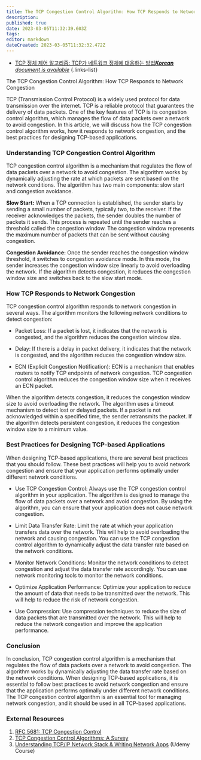 ```yaml
---
title: The TCP Congestion Control Algorithm: How TCP Responds to Network Congestion
description: 
published: true
date: 2023-03-05T11:32:39.603Z
tags: 
editor: markdown
dateCreated: 2023-03-05T11:32:32.472Z
---
```


- [TCP 정체 제어 알고리즘: TCP가 네트워크 정체에 대응하는 방법***Korean** document is available*](/ko/Knowledge-base/Network/the-tcp-congestion-control-algorithm-how-tcp-responds-to-network-congestion)
{.links-list}



The TCP Congestion Control Algorithm: How TCP Responds to Network Congestion

TCP (Transmission Control Protocol) is a widely used protocol for data transmission over the internet. TCP is a reliable protocol that guarantees the delivery of data packets. One of the key features of TCP is its congestion control algorithm, which manages the flow of data packets over a network to avoid congestion. In this article, we will discuss how the TCP congestion control algorithm works, how it responds to network congestion, and the best practices for designing TCP-based applications.

### Understanding TCP Congestion Control Algorithm

TCP congestion control algorithm is a mechanism that regulates the flow of data packets over a network to avoid congestion. The algorithm works by dynamically adjusting the rate at which packets are sent based on the network conditions. The algorithm has two main components: slow start and congestion avoidance.

**Slow Start:** When a TCP connection is established, the sender starts by sending a small number of packets, typically two, to the receiver. If the receiver acknowledges the packets, the sender doubles the number of packets it sends. This process is repeated until the sender reaches a threshold called the congestion window. The congestion window represents the maximum number of packets that can be sent without causing congestion.

**Congestion Avoidance:** Once the sender reaches the congestion window threshold, it switches to congestion avoidance mode. In this mode, the sender increases the congestion window size linearly to avoid overloading the network. If the algorithm detects congestion, it reduces the congestion window size and switches back to the slow start mode.

### How TCP Responds to Network Congestion

TCP congestion control algorithm responds to network congestion in several ways. The algorithm monitors the following network conditions to detect congestion:

- Packet Loss: If a packet is lost, it indicates that the network is congested, and the algorithm reduces the congestion window size.

- Delay: If there is a delay in packet delivery, it indicates that the network is congested, and the algorithm reduces the congestion window size.

- ECN (Explicit Congestion Notification): ECN is a mechanism that enables routers to notify TCP endpoints of network congestion. TCP congestion control algorithm reduces the congestion window size when it receives an ECN packet.

When the algorithm detects congestion, it reduces the congestion window size to avoid overloading the network. The algorithm uses a timeout mechanism to detect lost or delayed packets. If a packet is not acknowledged within a specified time, the sender retransmits the packet. If the algorithm detects persistent congestion, it reduces the congestion window size to a minimum value.

### Best Practices for Designing TCP-based Applications

When designing TCP-based applications, there are several best practices that you should follow. These best practices will help you to avoid network congestion and ensure that your application performs optimally under different network conditions.

- Use TCP Congestion Control: Always use the TCP congestion control algorithm in your application. The algorithm is designed to manage the flow of data packets over a network and avoid congestion. By using the algorithm, you can ensure that your application does not cause network congestion.

- Limit Data Transfer Rate: Limit the rate at which your application transfers data over the network. This will help to avoid overloading the network and causing congestion. You can use the TCP congestion control algorithm to dynamically adjust the data transfer rate based on the network conditions.

- Monitor Network Conditions: Monitor the network conditions to detect congestion and adjust the data transfer rate accordingly. You can use network monitoring tools to monitor the network conditions.

- Optimize Application Performance: Optimize your application to reduce the amount of data that needs to be transmitted over the network. This will help to reduce the risk of network congestion.

- Use Compression: Use compression techniques to reduce the size of data packets that are transmitted over the network. This will help to reduce the network congestion and improve the application performance.

### Conclusion

In conclusion, TCP congestion control algorithm is a mechanism that regulates the flow of data packets over a network to avoid congestion. The algorithm works by dynamically adjusting the data transfer rate based on the network conditions. When designing TCP-based applications, it is essential to follow best practices to avoid network congestion and ensure that the application performs optimally under different network conditions. The TCP congestion control algorithm is an essential tool for managing network congestion, and it should be used in all TCP-based applications.

### External Resources

1. [RFC 5681: TCP Congestion Control](https://tools.ietf.org/html/rfc5681)
2. [TCP Congestion Control Algorithms: A Survey](https://www.sciencedirect.com/science/article/pii/S2405452618303033)
3. [Understanding TCP/IP Network Stack & Writing Network Apps](https://www.udemy.com/course/tcpip-network-stack-socket-programming-in-c-language/) (Udemy Course)